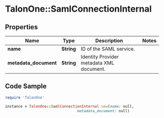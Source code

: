 # TalonOne::SamlConnectionInternal

## Properties

Name | Type | Description | Notes
------------ | ------------- | ------------- | -------------
**name** | **String** | ID of the SAML service. | 
**metadata_document** | **String** | Identity Provider metadata XML document. | 

## Code Sample

```ruby
require 'TalonOne'

instance = TalonOne::SamlConnectionInternal.new(name: null,
                                 metadata_document: null)
```


